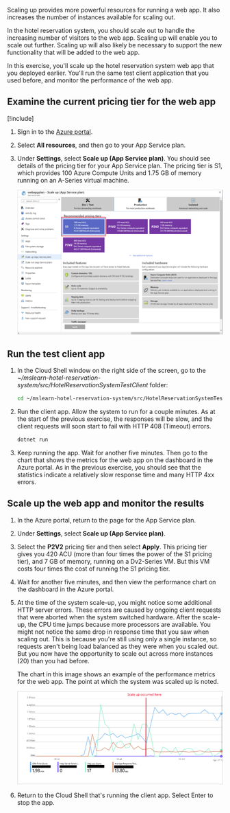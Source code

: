 Scaling up provides more powerful resources for running a web app. It also increases the number of instances available for scaling out.

In the hotel reservation system, you should scale out to handle the increasing number of visitors to the web app. Scaling up will enable you to scale out further. Scaling up will also likely be necessary to support the new functionality that will be added to the web app.

In this exercise, you'll scale up the hotel reservation system web app that you deployed earlier. You'll run the same test client application that you used before, and monitor the performance of the web app.

## Examine the current pricing tier for the web app

[!include[](../../../includes/azure-exercise-subscription-prerequisite.md)]

1. Sign in to the [Azure portal](https://portal.azure.com/?azure-portal=true).

1. Select **All resources**, and then go to your App Service plan.

1. Under **Settings**, select **Scale up (App Service plan)**. You should see details of the pricing tier for your App Service plan. The pricing tier is S1, which provides 100 Azure Compute Units and 1.75 GB of memory running on an A-Series virtual machine.

    ![Screenshot of the pricing tier details for the App Service plan](../media/5-pricing-tier.png)

## Run the test client app

1. In the Cloud Shell window on the right side of the screen, go to the *~/mslearn-hotel-reservation-system/src/HotelReservationSystemTestClient* folder:

   ```bash
   cd ~/mslearn-hotel-reservation-system/src/HotelReservationSystemTestClient
   ```

1. Run the client app. Allow the system to run for a couple minutes. As at the start of the previous exercise, the responses will be slow, and the client requests will soon start to fail with HTTP 408 (Timeout) errors.

    ```bash
    dotnet run
    ```

1. Keep running the app. Wait for another five minutes. Then go to the chart that shows the metrics for the web app on the dashboard in the Azure portal. As in the previous exercise, you should see that the statistics indicate a relatively slow response time and many HTTP 4xx errors.

## Scale up the web app and monitor the results

1. In the Azure portal, return to the page for the App Service plan.

1. Under **Settings**, select **Scale up (App Service plan)**.

1. Select the **P2V2** pricing tier and then select **Apply**. This pricing tier gives you 420 ACU (more than four times the power of the S1 pricing tier), and 7 GB of memory, running on a Dv2-Series VM. But this VM costs four times the cost of running the S1 pricing tier.

1. Wait for another five minutes, and then view the performance chart on the dashboard in the Azure portal.

1. At the time of the system scale-up, you might notice some additional HTTP server errors. These errors are caused by ongoing client requests that were aborted when the system switched hardware. After the scale-up, the CPU time jumps because more processors are available. You might not notice the same drop in response time that you saw when scaling out. This is because you're still using only a single instance, so requests aren't being load balanced as they were when you scaled out. But you now have the opportunity to scale out across more instances (20) than you had before.

   The chart in this image shows an example of the performance metrics for the web app. The point at which the system was scaled up is noted.

    ![Screenshot of the performance chart for the web app, with the point of scale-up noted](../media/5-scale-up.png)

1. Return to the Cloud Shell that's running the client app. Select Enter to stop the app.